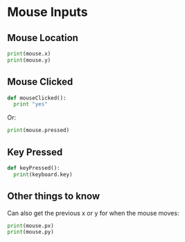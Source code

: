 # Mouse Inputs

## Mouse Location
```python
print(mouse.x)
print(mouse.y)
``` 


## Mouse Clicked
```python
def mouseClicked():
  print "yes"
``` 

Or:
```python
print(mouse.pressed)
```
 
## Key Pressed
```python
def keyPressed():
  print(keyboard.key)
```
 
## Other things to know

Can also get the previous x or y for when the mouse moves:
```python
print(mouse.px)
print(mouse.py)
``` 
